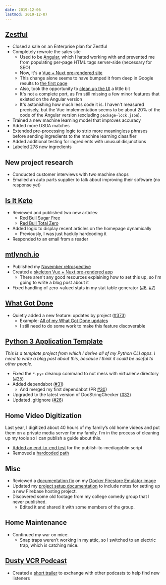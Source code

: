 ```yaml
---
date: 2019-12-06
lastmod: 2019-12-07
---
```


## [Zestful](https://zestfuldata.com)

- Closed a sale on an Enterprise plan for Zestful
- Completely rewrote the sales site
  - Used to be [Angular](https://github.com/mtlynch/zestful-frontend), which I hated working with and prevented me from populating per-page HTML tags server-side (necessary for SEO)
  - Now, it's a [Vue + Nuxt pre-rendered site](https://github.com/mtlynch/zestful-frontend2)
  - This change alone seems to have bumped it from deep in Google results to [the first page](https://mtlynch.io/images/retrospectives/2019/12/first-page.jpg)
  - Also, took the opportunity to [clean up the UI](https://mtlynch.io/images/retrospectives/2019/12/zestful-rewrite.jpg) a little bit
  - It's not a complete port, as I'm still missing a few minor features that existed on the Angular version
  - It's astonishing how much less code it is. I haven't measured precisely, but the Vue implementation seems to be about 20% of the code of the Angular version (excluding `package-lock.json`).
- Trained a new machine learning model that improves accuracy
- Added more USDA matches
- Extended pre-processing logic to strip more meaningless phrases before sending ingredients to the machine learning classifier
- Added additional testing for ingredients with unusual disjunctions
- Labeled 278 new ingredients

## New project research

- Conducted customer interviews with two machine shops
- Emailed an auto parts supplier to talk about improving their software (no response yet)

## [Is It Keto](https://isitketo.org)

- Reviewed and published two new articles:
  - [Red Bull Sugar Free](https://isitketo.org/red-bull-sugar-free)
  - [Red Bull Total Zero](https://isitketo.org/red-bull-total-zero)
- Added logic to display recent articles on the homepage dynamically
  - Previously, I was just hackily hardcoding it
- Responded to an email from a reader

## [mtlynch.io](https://mtlynch.io)

- Published my [November retrospective](https://mtlynch.io/retrospectives/2019/12/)
- Created a [skeleton Vue + Nuxt pre-rendered app](https://github.com/mtlynch/hello-world-vue-static)
  - There aren't any good resources explaining how to set this up, so I'm going to write a blog post about it
- Fixed handling of zero-valued stats in my stat table generator ([#6](https://github.com/mtlynch/make-mtlynch-stats/pull/6), [#7](https://github.com/mtlynch/make-mtlynch-stats/pull/7))

## [What Got Done](https://whatgotdone.com)

- Quietly added a new feature: updates by project ([#373](https://github.com/mtlynch/whatgotdone/pull/373))
  - Example: [All of my What Got Done updates](http://whatgotdone.com/michael/project/what-got-done)
  - I still need to do some work to make this feature discoverable

## [Python 3 Application Template](https://github.com/mtlynch/python3_seed)

_This is a template project from which I derive all of my Python CLI apps. I need to write a blog post about this, because I think it could be useful to other people._

- Fixed the `*.pyc` cleanup command to not mess with virtualenv directory ([#25](https://github.com/mtlynch/python3_seed/pull/25))
- Added dependabot ([#31](https://github.com/mtlynch/python3_seed/pull/31))
  - And merged my first dependabot (PR [#30](https://github.com/mtlynch/python3_seed/pull/30))
- Upgraded to the latest version of DocStringChecker ([#32](https://github.com/mtlynch/python3_seed/pull/32))
- Updated .gitignore ([#26](https://github.com/mtlynch/python3_seed/pull/26))

## Home Video Digitization

Last year, I digitized about 40 hours of my family’s old home videos and put them on a private media server for my family. I’m in the process of cleaning up my tools so I can publish a guide about this.

- [Added an end-to-end test](https://github.com/mtlynch/process-home-videos/pull/11) for the publish-to-mediagoblin script
- Removed a [hardcoded path](https://github.com/mtlynch/process-home-videos/pull/12)

## Misc

- Reviewed a [documentation fix](https://github.com/mtlynch/firestore-emulator-docker/pull/3) on my [Docker Firestore Emulator image](https://github.com/mtlynch/firestore-emulator-docker)
- Updated my [project setup documentation](https://github.com/mtlynch/project-setup-instructions) to include notes for setting up a new Firebase hosting project.
- Discovered some old footage from my college comedy group that I never published.
  - Edited it and shared it with some members of the group.

## Home Maintenance

- Continued my war on mice.
  - Snap traps weren't working in my attic, so I switched to an electric trap, which is catching mice.

## [Dusty VCR Podcast](https://dustyvcr.com)

- Created a [short trailer](https://soundcloud.com/mtlynch/dusty-vcr-trailer/s-UVwRe) to exchange with other podcasts to help find new listeners
